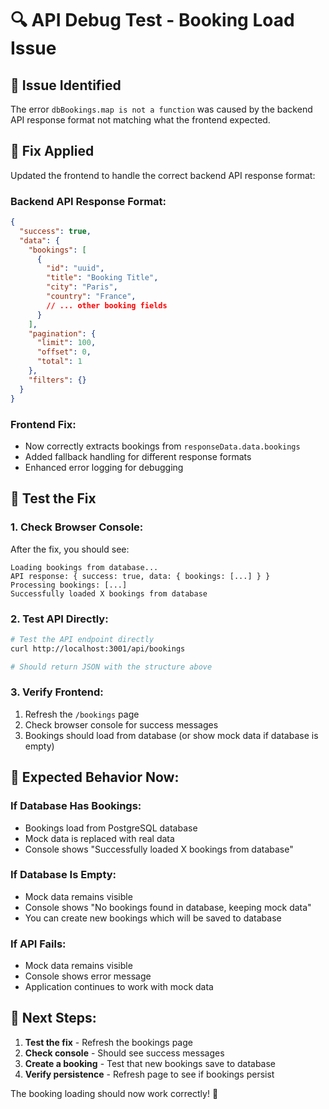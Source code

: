 # 🔍 API Debug Test - Booking Load Issue

## 🚨 **Issue Identified**
The error `dbBookings.map is not a function` was caused by the backend API response format not matching what the frontend expected.

## 🔧 **Fix Applied**
Updated the frontend to handle the correct backend API response format:

### **Backend API Response Format:**
```json
{
  "success": true,
  "data": {
    "bookings": [
      {
        "id": "uuid",
        "title": "Booking Title",
        "city": "Paris",
        "country": "France",
        // ... other booking fields
      }
    ],
    "pagination": {
      "limit": 100,
      "offset": 0,
      "total": 1
    },
    "filters": {}
  }
}
```

### **Frontend Fix:**
- Now correctly extracts bookings from `responseData.data.bookings`
- Added fallback handling for different response formats
- Enhanced error logging for debugging

## 🧪 **Test the Fix**

### **1. Check Browser Console:**
After the fix, you should see:
```
Loading bookings from database...
API response: { success: true, data: { bookings: [...] } }
Processing bookings: [...]
Successfully loaded X bookings from database
```

### **2. Test API Directly:**
```bash
# Test the API endpoint directly
curl http://localhost:3001/api/bookings

# Should return JSON with the structure above
```

### **3. Verify Frontend:**
1. Refresh the `/bookings` page
2. Check browser console for success messages
3. Bookings should load from database (or show mock data if database is empty)

## 🔄 **Expected Behavior Now:**

### **If Database Has Bookings:**
- Bookings load from PostgreSQL database
- Mock data is replaced with real data
- Console shows "Successfully loaded X bookings from database"

### **If Database Is Empty:**
- Mock data remains visible
- Console shows "No bookings found in database, keeping mock data"
- You can create new bookings which will be saved to database

### **If API Fails:**
- Mock data remains visible
- Console shows error message
- Application continues to work with mock data

## 🎯 **Next Steps:**

1. **Test the fix** - Refresh the bookings page
2. **Check console** - Should see success messages
3. **Create a booking** - Test that new bookings save to database
4. **Verify persistence** - Refresh page to see if bookings persist

The booking loading should now work correctly! 🎉
